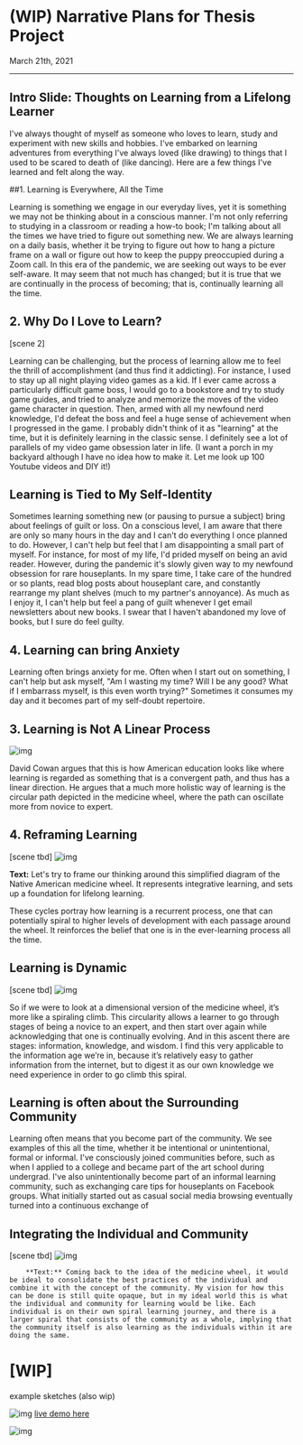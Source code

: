 # (WIP) Narrative Plans for Thesis Project

March 21th, 2021

-------

## Intro Slide: Thoughts on Learning from a Lifelong Learner
I've always thought of myself as someone who loves to learn, study and experiment with new skills and hobbies. I've embarked on learning adventures from everything I've always loved (like drawing) to things that I used to be scared to death of (like dancing). Here are a few things I've learned and felt along the way.


##1. Learning is Everywhere, All the Time

Learning is something we engage in our everyday lives, yet it is something we may not be thinking about in a conscious manner. I'm not only referring to studying in a classroom or reading a how-to book; I'm talking about all the times we have tried to figure out something new. We are always learning on a daily basis, whether it be trying to figure out how to hang a picture frame on a wall or figure out how to keep the puppy preoccupied during a Zoom call. In this era of the pandemic, we are seeking out ways to be ever self-aware. It may seem that not much has changed; but it is true that we are continually in the process of becoming; that is, continually learning all the time. 

## 2. Why Do I Love to Learn?
[scene 2]

Learning can be challenging, but the process of learning allow me to feel the thrill of accomplishment (and thus find it addicting). For instance, I used to stay up all night playing video games as a kid. If I ever came across a particularly difficult game boss, I would go to a bookstore and try to study game guides, and tried to analyze and memorize the moves of the video game character in question. Then, armed with all my newfound nerd knowledge, I'd defeat the boss and feel a huge sense of achievement when I progressed in the game. I probably didn't think of it as "learning" at the time, but it is definitely learning in the classic sense. I definitely see a lot of parallels of my video game obsession later in life. (I want a porch in my backyard although I have no idea how to make it. Let me look up 100 Youtube videos and DIY it!) 

## Learning is Tied to My Self-Identity

Sometimes learning something new (or pausing to pursue a subject) bring about feelings of guilt or loss. On a conscious level, I am aware that there are only so many hours in the day and I can't do everything I once planned to do. However, I can't help but feel that I am disappointing a small part of myself. For instance, for most of my life, I'd prided myself on being an avid reader. However, during the pandemic it's slowly given way to my newfound obsession for rare houseplants. In my spare time, I take care of the hundred or so plants, read blog posts about houseplant care, and constantly rearrange my plant shelves (much to my partner's annoyance). As much as I enjoy it, I can't help but feel a pang of guilt whenever I get email newsletters about new books. I swear that I haven't abandoned my love of books, but I sure do feel guilty. 


## 4. Learning can bring Anxiety

Learning often brings anxiety for me. Often when I start out on something, I can't help but ask myself, "Am I wasting my time? Will I be any good? What if I embarrass myself, is this even worth trying?" Sometimes it consumes my day and it becomes part of my self-doubt repertoire. 


## 3. Learning is Not A Linear Process

![img](assets/Research_img2.png)

David Cowan argues that this is how American education looks like where learning is regarded as something that is a convergent path, and thus has a linear direction. He argues that a much more holistic way of learning is the circular path depicted in the medicine wheel, where the path can oscillate more from novice to expert.

## 4. Reframing Learning
[scene tbd]
![img](assets/Research_img1.png)

**Text:** Let's try to frame our thinking around this simplified diagram of the Native American medicine wheel. It represents integrative learning, and sets up a foundation for lifelong learning.

These cycles portray how learning is a recurrent process, one that can potentially spiral to higher levels of development with each passage around the wheel. It reinforces the belief that one is in the ever-learning process all the time.

## Learning is Dynamic
[scene tbd]
![img](assets/Research_img3.png)

So if we were to look at a dimensional version of the medicine wheel, it’s more like a spiraling climb. This circularity allows a learner to go through stages of being a novice to an expert, and then start over again while acknowledging that one is continually evolving. And in this ascent there are stages: information, knowledge, and wisdom. I find this very applicable to the information age we’re in, because it’s relatively easy to gather information from the internet, but to digest it as our own knowledge we need experience in order to go climb this spiral.

## Learning is often about the Surrounding Community

Learning often means that you become part of the community. We see examples of this all the time, whether it be intentional or unintentional, formal or informal. I've consciously joined communities before, such as when I applied to a college and became part of the art school during undergrad. I've also unintentionally become part of an informal learning community, such as exchanging care tips for houseplants on Facebook groups. What initially started out as casual social media browsing eventually turned into a continuous exchange of 

## Integrating the Individual and Community
[scene tbd]
![img](assets/Research_img4.png)

		**Text:** Coming back to the idea of the medicine wheel, it would be ideal to consolidate the best practices of the individual and combine it with the concept of the community. My vision for how this can be done is still quite opaque, but in my ideal world this is what the individual and community for learning would be like. Each individual is on their own spiral learning journey, and there is a larger spiral that consists of the community as a whole, implying that the community itself is also learning as the individuals within it are doing the same.


# [WIP]

example sketches (also wip)

![img](assets/example1.png)
[live demo here](https://editor.p5js.org/lynneyun/present/8tPVZTkGF)

![img](assets/example2.gif)